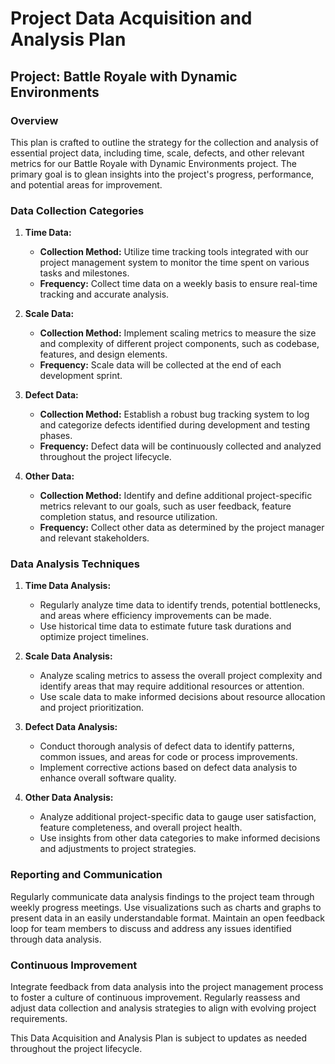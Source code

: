 # Project Data Acquisition and Analysis Plan

## Project: Battle Royale with Dynamic Environments

### Overview

This plan is crafted to outline the strategy for the collection and analysis of essential project data, including time, scale, defects, and other relevant metrics for our Battle Royale with Dynamic Environments project. The primary goal is to glean insights into the project's progress, performance, and potential areas for improvement.

### Data Collection Categories

1. **Time Data:**
   - **Collection Method:** Utilize time tracking tools integrated with our project management system to monitor the time spent on various tasks and milestones.
   - **Frequency:** Collect time data on a weekly basis to ensure real-time tracking and accurate analysis.

2. **Scale Data:**
   - **Collection Method:** Implement scaling metrics to measure the size and complexity of different project components, such as codebase, features, and design elements.
   - **Frequency:** Scale data will be collected at the end of each development sprint.

3. **Defect Data:**
   - **Collection Method:** Establish a robust bug tracking system to log and categorize defects identified during development and testing phases.
   - **Frequency:** Defect data will be continuously collected and analyzed throughout the project lifecycle.

4. **Other Data:**
   - **Collection Method:** Identify and define additional project-specific metrics relevant to our goals, such as user feedback, feature completion status, and resource utilization.
   - **Frequency:** Collect other data as determined by the project manager and relevant stakeholders.

### Data Analysis Techniques

1. **Time Data Analysis:**
   - Regularly analyze time data to identify trends, potential bottlenecks, and areas where efficiency improvements can be made.
   - Use historical time data to estimate future task durations and optimize project timelines.

2. **Scale Data Analysis:**
   - Analyze scaling metrics to assess the overall project complexity and identify areas that may require additional resources or attention.
   - Use scale data to make informed decisions about resource allocation and project prioritization.

3. **Defect Data Analysis:**
   - Conduct thorough analysis of defect data to identify patterns, common issues, and areas for code or process improvements.
   - Implement corrective actions based on defect data analysis to enhance overall software quality.

4. **Other Data Analysis:**
   - Analyze additional project-specific data to gauge user satisfaction, feature completeness, and overall project health.
   - Use insights from other data categories to make informed decisions and adjustments to project strategies.

### Reporting and Communication

Regularly communicate data analysis findings to the project team through weekly progress meetings. Use visualizations such as charts and graphs to present data in an easily understandable format. Maintain an open feedback loop for team members to discuss and address any issues identified through data analysis.

### Continuous Improvement

Integrate feedback from data analysis into the project management process to foster a culture of continuous improvement. Regularly reassess and adjust data collection and analysis strategies to align with evolving project requirements.

This Data Acquisition and Analysis Plan is subject to updates as needed throughout the project lifecycle.
